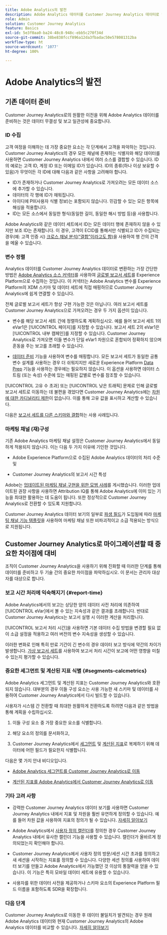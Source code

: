 ```yaml
---
title: Adobe Analytics의 발전
description: Adobe Analytics 데이터를 Customer Journey Analytics 데이터로 변환하는 단계
role: Admin
solution: Customer Journey Analytics
feature: Basics
exl-id: 5e3f0aa0-ba24-48c8-948c-ebb5c270f34d
source-git-commit: 38be838fccf896a12da3fbadac50e578081312ba
workflow-type: ht
source-wordcount: '1077'
ht-degree: 100%

---
```


# Adobe Analytics의 발전

## 기존 데이터 준비

Customer Journey Analytics로의 원활한 이전을 위해 Adobe Analytics 데이터를 준비하는 것은 데이터 무결성 및 보고 일관성에 중요합니다.

### ID 수집

고객 여정을 이해하는 데 가장 중요한 요소는 각 단계에서 고객을 파악하는 것입니다. Customer Journey Analytics의 경우 모든 채널에 존재하는 식별자와 해당 데이터를 사용하면 Customer Journey Analytics 내에서 여러 소스를 결합할 수 있습니다.
ID의 예로는 고객 ID, 계정 ID 또는 이메일 ID가 있습니다. ID의 종류(하나 이상 보유할 수 있음)가 무엇이든 각 ID에 대해 다음과 같은 사항을 고려해야 합니다.

* ID가 존재하거나 Customer Journey Analytics로 가져오려는 모든 데이터 소스에 추가할 수 있습니다.
* 데이터의 각 행에 ID가 채워집니다.
* 아이디에 PII(사용자 식별 정보)는 포함되지 않습니다. 민감할 수 있는 모든 항목에 해싱을 적용합니다.
* ID는 모든 소스에서 동일한 형식(동일한 길이, 동일한 해시 방법 등)을 사용합니다.

Adobe Analytics와 같은 데이터 세트에서 ID는 모든 데이터 행에 존재하지 않을 수 있지만 보조 ID는 존재합니다. 이 경우, 고객이 ECID를 통해서만 식별되고 ID가 수집되는 경우(예: 고객 인증 시) [크로스 채널 분석(“결합”이라고도 함)](/help/stitching/overview.md)을 사용하여 행 간의 간격을 메울 수 있습니다.

### 변수 정렬

Analytics 데이터를 Customer Journey Analytics 데이터로 변환하는 가장 간단한 방법은 [Adobe Analytics 소스 커넥터](https://experienceleague.adobe.com/docs/analytics/implementation/prepare/global-rs.html?lang=ko-KR)를 사용하여 [글로벌 보고서 세트](https://experienceleague.adobe.com/docs/experience-platform/sources/ui-tutorials/create/adobe-applications/analytics.html?lang=ko-KR)를 Experience Platform으로 수집하는 것입니다. 이 커넥터는 Adobe Analytics 변수를 Experience Platform의 XDM 스키마 및 데이터 세트에 직접 매핑하므로 Customer Journey Analytics에 쉽게 연결할 수 있습니다.

전체 글로벌 보고서 세트가 항상 구현 가능한 것은 아닙니다. 여러 보고서 세트를 Customer Journey Analytics으로 가져오려는 경우 두 가지 옵션이 있습니다.

* 변수를 해당 보고서 세트 간에 정렬하도록 계획하십시오. 예를 들어 보고서 세트 1의 eVar1은 [!UICONTROL 페이지]를 지정할 수 있습니다. 보고서 세트 2의 eVar1은 [!UICONTROL 내부 캠페인]를 지정할 수 있습니다. Customer Journey Analytics로 가져오면 이들 변수가 단일 eVar1 차원으로 혼합되어 정확하지 않으며 혼동을 주는 보고를 초래할 수 있습니다.

* [데이터 준비](https://experienceleague.adobe.com/docs/experience-platform/data-prep/home.html?lang=ko-KR) 기능을 사용하여 변수를 매핑합니다. 모든 보고서 세트가 동일한 공통 변수 설계를 사용하는 경우 더 쉬워지지만 새로운 Experience Platform [Data Prep](https://experienceleague.adobe.com/docs/experience-platform/sources/ui-tutorials/create/adobe-applications/analytics.html?lang=ko-KR#mapping) 기능을 사용하는 경우에는 필요하지 않습니다. 이 옵션을 사용하면 데이터 스트림 (또는 속성) 수준에 있는 매핑된 값별로 변수를 참조할 수 있습니다.

[!UICONTROL 고유 수 초과] 또는 [!UICONTROL 낮은 트래픽] 문제로 인해 글로벌 보고서 세트로 이동하는 데 불편을 겪었다면 Customer Journey Analytics에는 [차원에 대한 카디널리티 제한](/help/components/dimensions/high-cardinality.md)이 없습니다. 이를 통해 고유 값을 표시하고 계산할 수 있습니다.

다음은 [보고서 세트를 다른 스키마와 결합](/help/use-cases/aa-data/combine-report-suites.md)하는 사용 사례입니다.

### 마케팅 채널 (재)구성

기존 Adobe Analytics 마케팅 채널 설정은 Customer Journey Analytics에서 동일하게 적용되지 않습니다. 이는 다음 두 가지 이유에 기인한 것입니다.

* Adobe Experience Platform으로 수집된 Adobe Analytics 데이터의 처리 수준 및

* Customer Journey Analytics의 보고서 시간 특성

Adobe는 [업데이트된 마케팅 채널 구현을 위한 모범 사례](https://experienceleague.adobe.com/docs/analytics/components/marketing-channels/mchannel-best-practices.html?lang=ko-KR)를 게시했습니다. 이러한 업데이트된 권장 사항을 사용하면 Attribution IQ를 통해 Adobe Analytics에 이미 있는 기능을 최대한 활용하는 데 도움이 됩니다. 또한 정상적으로 Customer Journey Analytics로 전환할 수 있도록 지원합니다.

Customer Journey Analytics 데이터 보기의 일부로 [파생 필드](../data-views/derived-fields/derived-fields.md)가 도입됨에 따라 [마케팅 채널 기능 템플릿](../data-views/derived-fields/derived-fields.md#function-templates)을 사용하여 마케팅 채널 또한 비파괴적이고 소급 적용되는 방식으로 지원됩니다.

## Customer Journey Analytics로 마이그레이션할 때 중요한 차이점에 대비

조직이 Customer Journey Analytics을 사용하기 위해 진화할 때 이러한 단계를 통해 데이터를 준비하고 두 기술 간의 중요한 차이점을 파악하십시오. 이 문서는 관리자 대상자를 대상으로 합니다.

### 보고 시간 처리에 익숙해지기 {#report-time}

Adobe Analytics에서의 보고는 상당한 양의 데이터 사전 처리에 의존하여 [!UICONTROL eVar]에서 볼 수 있는 지속성과 같은 결과를 초래합니다. 반대로 Customer Journey Analytics는 보고서 실행 시 이러한 계산을 처리합니다.

[!UICONTROL 보고서 처리 시간]을 사용하면 기본 데이터 수집 방법을 변경할 필요 없이 소급 설정을 적용하고 여러 버전의 변수 지속성을 생성할 수 있습니다.

이러한 변화로 인해 특히 만료 기간이 긴 변수의 경우 데이터 보고 방식에 약간의 차이가 발생합니다. [가상 보고서 세트](https://experienceleague.adobe.com/docs/analytics/components/virtual-report-suites/vrs-report-time-processing.html?lang=ko-KR)를 사용하여 보고서 처리 시간이 보고에 어떤 영향을 미칠 수 있는지 평가할 수 있습니다.

### 중요한 세그먼트 및 계산된 지표 식별 {#segments-calcmetrics}

Adobe Analytics 세그먼트 및 계산된 지표는 Customer Journey Analytics와 호환되지 않습니다. 대부분의 경우 이들 구성 요소는 사용 가능한 새 스키마 및 데이터를 사용하여 Customer Journey Analytics에서 다시 빌드할 수 있습니다.

사용자가 시스템 간 전환할 때 최대한 원활하게 전환하도록 하려면 다음과 같은 방법을 통해 계획을 수립하십시오.

1. 이들 구성 요소 중 가장 중요한 요소를 식별합니다.

2. 해당 요소의 정의를 문서화하고,

3. Customer Journey Analytics에서 [세그먼트](/help/components/segments/seg-overview.md) 및 [계산된 지표](/help/components/calc-metrics/calc-metr-overview.md)로 복제하기 위해 데이터에 어떤 필드가 필요한지 식별합니다.

다음은 몇 가지 안내 비디오입니다.

* [Adobe Analytics 세그먼트를 Customer Journey Analytics로 이동](https://experienceleague.adobe.com/docs/customer-journey-analytics-learn/tutorials/moving-adobe-analytics-segments-to-customer-journey-analytics.html?lang=ko-KR)

* [계산된 지표를 Adobe Analytics에서 Customer Journey Analytics로 이동](https://experienceleague.adobe.com/docs/customer-journey-analytics-learn/tutorials/components/calc-metrics/moving-your-calculated-metrics-from-adobe-analytics-to-customer-journey-analytics.html?lang=ko)

### 기타 고려 사항

* 강력한 Customer Journey Analytics 데이터 보기를 사용하면 Customer Journey Analytics 내에서 지표 및 차원을 훨씬 유연하게 정의할 수 있습니다. 예를 들어 차원 값을 사용하여 지표의 정의가 될 수 있습니다. [자세히 알아보기](/help/use-cases/data-views/data-views-usecases.md)

* Adobe Analytics에서 [사용자 정의 캘린더](/help/components/date-ranges/overview.md)를 정의한 경우 Customer Journey Analytics 내에서 유사한 캘린더 기능을 사용할 수 있습니다. 캘린더가 올바르게 정의되었는지 확인해야 합니다.

* Customer Journey Analytics에서 사용자 정의 방문/세션 시간 초과를 정의하고 새 세션을 시작하는 지표를 정의할 수 있습니다. 다양한 세션 정의를 사용하여 데이터 보기를 만들고 Adobe Analytics에서 가능했던 것 이상의 통찰력을 얻을 수 있습니다. 이 기능은 특히 모바일 데이터 세트에 유용할 수 있습니다.

* 사용자를 위한 데이터 사전을 제공하거나 스키마 요소의 Experience Platform 필드 이름을 포함하도록 SDR을 확장합니다.

### 다음 단계

Customer Journey Analytics로 이동한 후 데이터 불일치가 발견되는 경우 원래 Adobe Analytics 데이터와 현재 Customer Journey Analytics의 Adobe Analytics 데이터를 비교할 수 있습니다. [자세히 알아보기](/help/troubleshooting/compare.md)
